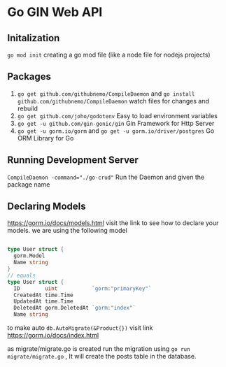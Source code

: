 # Go GIN Web API

## Initalization

`go mod init` creating a go mod file (like a node file for nodejs projects)

## Packages

1.  `go get github.com/githubnemo/CompileDaemon` and `go install github.com/githubnemo/CompileDaemon` watch files for changes and rebuild
2.  `go get github.com/joho/godotenv` Easy to load environment variables
3.  `go get -u github.com/gin-gonic/gin` Gin Framework for Http Server
4.  `go get -u gorm.io/gorm` and `go get -u gorm.io/driver/postgres` Go ORM Library for Go

## Running Development Server

`CompileDaemon -command="./go-crud"` Run the Daemon and given the package name

## Declaring Models

https://gorm.io/docs/models.html visit the link to see how to declare your models.
we are using the following model

```go

type User struct {
  gorm.Model
  Name string
}
// equals
type User struct {
  ID        uint           `gorm:"primaryKey"`
  CreatedAt time.Time
  UpdatedAt time.Time
  DeletedAt gorm.DeletedAt `gorm:"index"`
  Name string
```

to make auto `db.AutoMigrate(&Product{})` visit link https://gorm.io/docs/index.html

as migrate/migrate.go is created run the migration using
`go run migrate/migrate.go` , It will create the posts table in the database.
